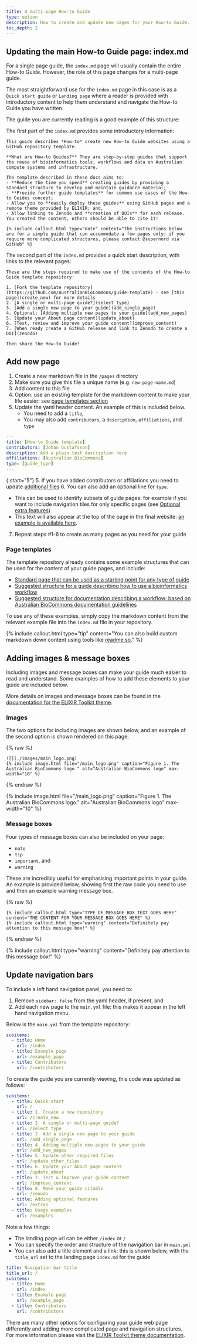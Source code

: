 ```yaml
---
title: A multi-page How-to Guide
type: option
description: How to create and update new pages for your How-to Guide.
toc_depth: 2
---
```



## Updating the main How-to Guide page: index.md

For a single page guide, the `index.md` page will usually contain the entire How-to Guide. However, the role of this page changes for a multi-page guide.

The most straightforward use for the `index.md` page in this case is as a `Quick start guide` or `Landing page` where a reader is provided with introductory content to help them understand and navigate the How-to Guide you have written. 

The guide you are currently reading is a good example of this structure:

The first part of the `index.md` provides some introductory information:

```
This guide describes *How-to* create new How-to Guide websites using a GitHub repository template. 

**What are How-to Guides?** They are step-by-step guides that support the reuse of bioinformatics tools, workflows and data on Australian compute systems and infrastructure.

The template described in these docs aims to:
- **Reduce the time you spend** creating guides by providing a standard structure to develop and maintain guidance material;
- **Provide further guide templates** for common use cases of the How-to Guides concept;
- Allow you to **easily deploy these guides** using GitHub pages and a remote theme provided by ELIXIR; and,
- Allow linking to Zenodo and **creation of DOIs** for each release. You created the content, others should be able to cite it!

{% include callout.html type="note" content="the instructions below are for a simple guide that can accommodate a few pages only: if you require more complicated structures, please contact @supernord via GitHub" %}
```

The second part of the `index.md` provides a quick start description, with links to the relevant pages:

```
These are the steps required to make use of the contents of the How-to Guide template repository:

1. [Fork the template repository](https://github.com/AustralianBioCommons/guide-template) - see [this page](create_new) for more details
2. [A single or multi-page guide?](select_type)
3. [Add a single new page to your guide](add_single_page)
4. Optional: [Adding multiple new pages to your guide](add_new_pages)
5. [Update your About page content](update_about)
6. [Test, review and improve your guide content](improve_content)
7. [When ready create a GitHub release and link to Zenodo to create a DOI](zenodo)

Then share the How-to Guide!
```


## Add new page

1. Create a new markdown file in the `/pages` directory
2. Make sure you give this file a unique name (e.g. `new-page-name.md`)
3. Add content to this file 
4. Option: use an existing template for the markdown content to make your life easier: see [page templates section](#page-templates)
5. Update the yaml header content. An example of this is included below. 
   - You need to add a `title`, 
   - You may also add `contributors`, a `description`, `affiliations`, and `type`

```yaml
---
title: [How-to Guide template]
contributors: [Johan Gustafsson]
description: Add a plain text description here.
affiliations: [Australian BioCommons]
type: [guide_type]
---   
```

{:start="5"}
5. If you have added contributors or affiliations you need to update [additional files](update_other_files)
6. You can also add an optional line for `type`. 
   - This can be used to identify subsets of guide pages: for example if you want to include navigation tiles for only specific pages (see [Optional extra features](extras.md)).
   - This text will also appear at the top of the page in the final website: [an example is available here](https://australianbiocommons.github.io/how-to-guide-template/add_new_pages).
7. Repeat steps #1-6 to create as many pages as you need for your guide


### Page templates

The template repository already contains some example structures that can be used for the content of your guide pages, and include:

- [Standard page that can be used as a starting point for any type of guide](https://australianbiocommons.github.io/guide-template/example_page)
- [Suggested structure for a guide describing how to use a bioinformatics workflow](https://australianbiocommons.github.io/guide-template/example_bioinformatics_workflow_page)
- [Suggested structure for documentation describing a workflow: based on Australian BioCommons documentation guidelines](https://australianbiocommons.github.io/guide-template/example_workflow_documentation_page)

To use any of these examples, simply copy the markdown content from the relevant example file into the `index.md` file in your repository.

{% include callout.html type="tip" content="You can also build custom markdown down content using tools like [readme.so](https://readme.so/)." %}


## Adding images & message boxes

Including images and message boxes can make your guide much easier to read and understand. Some examples of how to add these elements to your guide are included below.

More details on images and message boxes can be found in the [documentation for the ELIXIR Toolkit theme](https://elixir-belgium.github.io/elixir-toolkit-theme/markdown_cheat_sheet#message-boxes).


### Images

The two options for including images are shown below, and an example of the second option is shown rendered on this page.

{% raw %}
```
![](./images/main_logo.png)
{% include image.html file="/main_logo.png" caption="Figure 1. The Australian BioCommons logo." alt="Australian BioCommons logo" max-width="10" %}
```
{% endraw %}

{% include image.html file="/main_logo.png" caption="Figure 1. The Australian BioCommons logo." alt="Australian BioCommons logo" max-width="10" %}


### Message boxes

Four types of message boxes can also be included on your page: 
- `note`
- `tip`
- `important`, and
- `warning`

These are incredibly useful for emphasising important points in your guide.
An example is provided below, showing first the raw code you need to use and then an example warning message box.

{% raw %}
```
{% include callout.html type="TYPE OF MESSAGE BOX TEXT GOES HERE" content="THE CONTENT FOR YOUR MESSAGE BOX GOES HERE" %}
{% include callout.html type="warning" content="Definitely pay attention to this message box!" %}
```
{% endraw %}

{% include callout.html type="warning" content="Definitely pay attention to this message box!" %}


## Update navigation bars

To include a left hand navigation panel, you need to:

1. Remove `sidebar: false` from the yaml header, if present, and
2. Add each new page to the `main.yml` file: this makes it appear in the left hand navigation menu. 

Below is the `main.yml` from the template repository:

```yaml
subitems:
  - title: Home
    url: /index
  - title: Example page
    url: /example_page
  - title: Contributors
    url: /contributors
```

To create the guide you are currently viewing, this code was updated as follows:

```yaml
subitems:
  - title: Quick start
    url: /
  - title: 1. Create a new repository
    url: /create_new
  - title: 2. A single or multi-page guide?
    url: /select_type
  - title: 3. Add a single new page to your guide
    url: /add_single_page
  - title: 4. Adding multiple new pages to your guide
    url: /add_new_pages
  - title: 5. Update other required files
    url: /update_other_files
  - title: 6. Update your About page content
    url: /update_about
  - title: 7. Test & improve your guide content
    url: /improve_content
  - title: 8. Make your guide citable
    url: /zenodo
  - title: Adding optional features
    url: /extras
  - title: Usage examples
    url: /examples
```

Note a few things:
- The landing page url can be either `/index` or `/`
- You can specify the order and structure of the navigation bar in `main.yml`
- You can also add a title element and a link: this is shown below, with the `title_url` set to the landing page `index.md` for the guide

```yaml
title: Navigation bar title
title_url: /
subitems:
  - title: Home
    url: /index
  - title: Example page
    url: /example_page
  - title: Contributors
    url: /contributors
```

There are many other options for configuring your guide web page differently and adding more complicated page and navigation structures. For more information please visit the [ELIXIR Toolkit theme documentation](https://elixir-belgium.github.io/elixir-toolkit-theme/).
